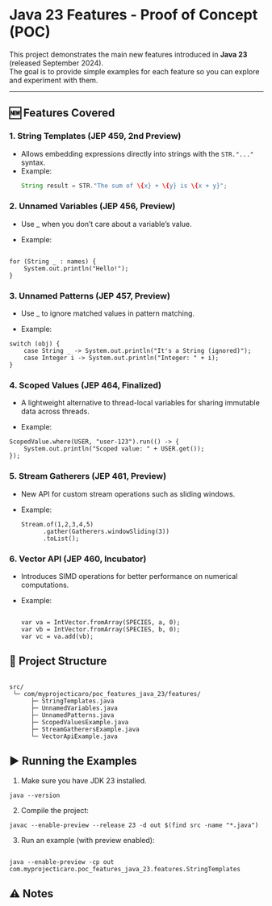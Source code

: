 # Java 23 Features - Proof of Concept (POC)

This project demonstrates the main new features introduced in **Java 23** (released September 2024).  
The goal is to provide simple examples for each feature so you can explore and experiment with them.

---

## 🆕 Features Covered

### 1. String Templates (JEP 459, 2nd Preview)
- Allows embedding expressions directly into strings with the `STR."..."` syntax.
- Example:  
  ```java
  String result = STR."The sum of \{x} + \{y} is \{x + y}";

### 2. Unnamed Variables (JEP 456, Preview)

- Use _ when you don’t care about a variable’s value.

- Example:

```

for (String _ : names) {
    System.out.println("Hello!");
}
```

### 3. Unnamed Patterns (JEP 457, Preview)

- Use _ to ignore matched values in pattern matching.

- Example:

```
switch (obj) {
    case String _ -> System.out.println("It's a String (ignored)");
    case Integer i -> System.out.println("Integer: " + i);
}
```

### 4. Scoped Values (JEP 464, Finalized)

- A lightweight alternative to thread-local variables for sharing immutable data across threads.

- Example:

````
ScopedValue.where(USER, "user-123").run(() -> {
    System.out.println("Scoped value: " + USER.get());
});
````

### 5. Stream Gatherers (JEP 461, Preview)

- New API for custom stream operations such as sliding windows.

- Example:

  ````
  Stream.of(1,2,3,4,5)
        .gather(Gatherers.windowSliding(3))
        .toList();
  ````

### 6. Vector API (JEP 460, Incubator)

- Introduces SIMD operations for better performance on numerical computations.

- Example:
  ````

  var va = IntVector.fromArray(SPECIES, a, 0);
  var vb = IntVector.fromArray(SPECIES, b, 0);
  var vc = va.add(vb);
  ````

## 📂 Project Structure

````

src/
 └─ com/myprojecticaro/poc_features_java_23/features/
      ├─ StringTemplates.java
      ├─ UnnamedVariables.java
      ├─ UnnamedPatterns.java
      ├─ ScopedValuesExample.java
      ├─ StreamGatherersExample.java
      └─ VectorApiExample.java
````

## ▶️ Running the Examples

1. Make sure you have JDK 23 installed.

````
java --version
````

2. Compile the project:

````
javac --enable-preview --release 23 -d out $(find src -name "*.java")
````

3. Run an example (with preview enabled):

````

java --enable-preview -cp out com.myprojecticaro.poc_features_java_23.features.StringTemplates
````

## ⚠️ Notes
